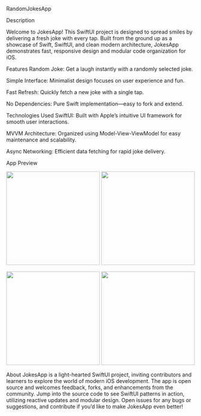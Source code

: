 RandomJokesApp

Description

Welcome to JokesApp! This SwiftUI project is designed to spread smiles by delivering a fresh joke with every tap. Built from the ground up as a showcase of Swift, SwiftUI, and clean modern architecture, JokesApp demonstrates fast, responsive design and modular code organization for iOS.

Features
Random Joke: Get a laugh instantly with a randomly selected joke.

Simple Interface: Minimalist design focuses on user experience and fun.

Fast Refresh: Quickly fetch a new joke with a single tap.

No Dependencies: Pure Swift implementation—easy to fork and extend.

Technologies Used
SwiftUI: Built with Apple’s intuitive UI framework for smooth user interactions.

MVVM Architecture: Organized using Model-View-ViewModel for easy maintenance and scalability.

Async Networking: Efficient data fetching for rapid joke delivery.

App Preview

<p align="center">
  <img src="https://github.com/user-attachments/assets/947ce20b-c3f7-405f-9260-11dd1133348d" width="250" />
  <img src="https://github.com/user-attachments/assets/2bc0e700-8f26-49b7-8edc-efd5bcfd3d7f" width="250" />
</p>

<p align="center">
  <img src="https://github.com/user-attachments/assets/f70ad0b1-a7a2-4624-b78d-83ecdb4ea65f" width="250" />
  <img src="https://github.com/user-attachments/assets/46c8d36a-50de-4e10-b8c7-2b62ab14dc05" width="250" />
</p>


About
JokesApp is a light-hearted SwiftUI project, inviting contributors and learners to explore the world of modern iOS development. 
The app is open source and welcomes feedback, forks, and enhancements from the community.
Jump into the source code to see SwiftUI patterns in action, utilizing reactive updates and modular design. Open issues for any bugs or suggestions, and contribute if you’d like to make JokesApp even better!